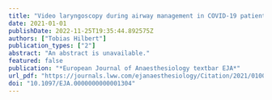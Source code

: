 ```yaml
---
title: "Video laryngoscopy during airway management in COVID-19 patients: practical relevance of a recent EJA Christmas issue article"
date: 2021-01-01
publishDate: 2022-11-25T19:35:44.892575Z
authors: ["Tobias Hilbert"]
publication_types: ["2"]
abstract: "An abstract is unavailable."
featured: false
publication: "*European Journal of Anaesthesiology textbar EJA*"
url_pdf: "https://journals.lww.com/ejanaesthesiology/Citation/2021/01000/Video_laryngoscopy_during_airway_management_in.25.aspx"
doi: "10.1097/EJA.0000000000001304"
---
```


